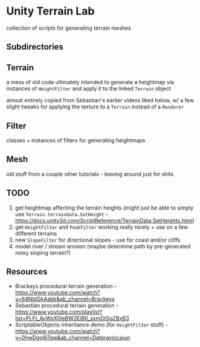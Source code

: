 # Unity Terrain Lab

collection of scripts for generating terrain meshes


## Subdirectories

## Terrain
a mess of old code ultimately intended to generate a heightmap via instances of `HeightFilter` and apply it to the linked `Terrain` object

almost entirely copied from Sebastian's earlier videos liked below, w/ a few slight tweaks for applying the texture to a `Terrain` instead of a `Renderer`

## Filter
classes + instances of filters for generating heightmaps

## Mesh
old stuff from a couple other tutorials - leaving around just for shits


## TODO
1. get heightmap affecting the terrain heights (might just be able to simply use `Terrain.terrainData.SetHeight` - https://docs.unity3d.com/ScriptReference/TerrainData.SetHeights.html)
2. get `HeightFilter` and `PeakFilter` working really nicely + use on a few different terrains 
3. new `SlopeFilter` for directional slopes - use for coast and/or cliffs
4. model river / stream erosion (maybe determine path by pre-generated noisy sloping terrain?)


## Resources
* Brackeys procedural terrain generation - https://www.youtube.com/watch?v=64NblGkAabk&ab_channel=Brackeys
* Sebastian procedural terrain generation - https://www.youtube.com/playlist?list=PLFt_AvWsXl0eBW2EiBtl_sxmDtSgZBxB3
* ScriptableObjects inheritance demo (for `HeightFilter` stuff) - https://www.youtube.com/watch?v=0hwDgq9i7aw&ab_channel=Datprayincajun
